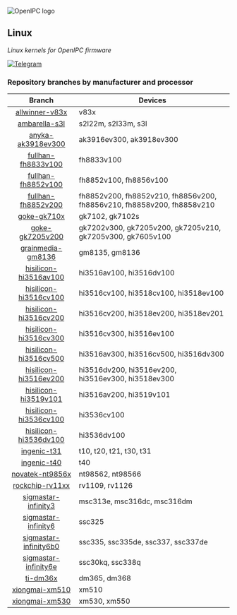 ![OpenIPC logo][logo]

## Linux
_Linux kernels for OpenIPC firmware_

[![Telegram][chat]][telegram_en]

### Repository branches by manufacturer and processor
Branch | Devices
| :-: | - |
[allwinner-v83x](https://github.com/OpenIPC/linux/tree/allwinner-v83x) | v83x
[ambarella-s3l](https://github.com/OpenIPC/linux/tree/ambarella-s3l) | s2l22m, s2l33m, s3l
[anyka-ak3918ev300](https://github.com/OpenIPC/linux/tree/anyka-ak3918ev300) | ak3916ev300, ak3918ev300
[fullhan-fh8833v100](https://github.com/OpenIPC/linux/tree/fullhan-fh8833v100) | fh8833v100
[fullhan-fh8852v100](https://github.com/OpenIPC/linux/tree/fullhan-fh8852v100) | fh8852v100, fh8856v100
[fullhan-fh8852v200](https://github.com/OpenIPC/linux/tree/fullhan-fh8852v200) | fh8852v200, fh8852v210, fh8856v200, fh8856v210, fh8858v200, fh8858v210
[goke-gk710x](https://github.com/OpenIPC/linux/tree/goke-gk710x) | gk7102, gk7102s
[goke-gk7205v200](https://github.com/OpenIPC/linux/tree/goke-gk7205v200) | gk7202v300, gk7205v200, gk7205v210, gk7205v300, gk7605v100
[grainmedia-gm8136](https://github.com/OpenIPC/linux/tree/grainmedia-gm8136) | gm8135, gm8136
[hisilicon-hi3516av100](https://github.com/OpenIPC/linux/tree/hisilicon-hi3516av100) | hi3516av100, hi3516dv100
[hisilicon-hi3516cv100](https://github.com/OpenIPC/linux/tree/hisilicon-hi3516cv100) | hi3516cv100, hi3518cv100, hi3518ev100
[hisilicon-hi3516cv200](https://github.com/OpenIPC/linux/tree/hisilicon-hi3516cv200) | hi3516cv200, hi3518ev200, hi3518ev201
[hisilicon-hi3516cv300](https://github.com/OpenIPC/linux/tree/hisilicon-hi3516cv300) | hi3516cv300, hi3516ev100
[hisilicon-hi3516cv500](https://github.com/OpenIPC/linux/tree/hisilicon-hi3516cv500) | hi3516av300, hi3516cv500, hi3516dv300
[hisilicon-hi3516ev200](https://github.com/OpenIPC/linux/tree/hisilicon-hi3516ev200) | hi3516dv200, hi3516ev200, hi3516ev300, hi3518ev300
[hisilicon-hi3519v101](https://github.com/OpenIPC/linux/tree/hisilicon-hi3519v101) | hi3516av200, hi3519v101
[hisilicon-hi3536cv100](https://github.com/OpenIPC/linux/tree/hisilicon-hi3536cv100) | hi3536cv100
[hisilicon-hi3536dv100](https://github.com/OpenIPC/linux/tree/hisilicon-hi3536dv100) | hi3536dv100
[ingenic-t31](https://github.com/OpenIPC/linux/tree/ingenic-t31) | t10, t20, t21, t30, t31
[ingenic-t40](https://github.com/OpenIPC/linux/tree/ingenic-t40) | t40
[novatek-nt9856x](https://github.com/OpenIPC/linux/tree/novatek-nt9856x) | nt98562, nt98566
[rockchip-rv11xx](https://github.com/OpenIPC/linux/tree/rockchip-rv11xx) | rv1109, rv1126
[sigmastar-infinity3](https://github.com/OpenIPC/linux/tree/sigmastar-infinity3) | msc313e, msc316dc, msc316dm
[sigmastar-infinity6](https://github.com/OpenIPC/linux/tree/sigmastar-infinity6) | ssc325
[sigmastar-infinity6b0](https://github.com/OpenIPC/linux/tree/sigmastar-infinity6b0) | ssc335, ssc335de, ssc337, ssc337de
[sigmastar-infinity6e](https://github.com/OpenIPC/linux/tree/sigmastar-infinity6e) | ssc30kq, ssc338q
[ti-dm36x](https://github.com/OpenIPC/linux/tree/ti-dm36x) | dm365, dm368
[xiongmai-xm510](https://github.com/OpenIPC/linux/tree/xiongmai-xm510) | xm510
[xiongmai-xm530](https://github.com/OpenIPC/linux/tree/xiongmai-xm530) | xm530, xm550

[logo]: https://openipc.org/assets/openipc-logo-black.svg
[chat]: https://openipc.org/images/telegram_button.svg
[telegram_en]: https://t.me/OpenIPC
